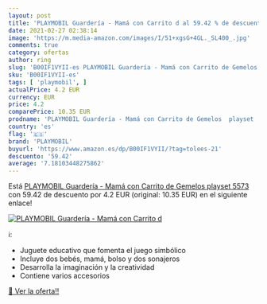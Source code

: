 ```yaml
---
layout: post
title: 'PLAYMOBIL Guardería - Mamá con Carrito d al 59.42 % de descuento'
date: 2021-02-27 02:38:14
image: 'https://m.media-amazon.com/images/I/51+xgsG+4GL._SL400_.jpg'
comments: true
category: ofertas
author: ring
slug: 'B00IF1VYII-es PLAYMOBIL Guardería - Mamá con Carrito de Gemelos playset...'
sku: 'B00IF1VYII-es'
tags: [ 'playmobil', ]
actualPrice: 4.2 EUR
currency: EUR
price: 4.2
comparePrice: 10.35 EUR
prodname: 'PLAYMOBIL Guardería - Mamá con Carrito de Gemelos  playset  5573 '
country: 'es'
flag: '🇪🇸'
brand: 'PLAYMOBIL'
buyurl: 'https://www.amazon.es/dp/B00IF1VYII/?tag=tolees-21'
descuento: '59.42'
average: '7.18103448275862'
---
```


Está [PLAYMOBIL Guardería - Mamá con Carrito de Gemelos  playset  5573 ](https://www.amazon.es/dp/B00IF1VYII/?tag=tolees-21) con 59.42 de descuento por 4.2 EUR (original: 10.35 EUR) en el siguiente enlace!

[![PLAYMOBIL Guardería - Mamá con Carrito d](https://m.media-amazon.com/images/I/51+xgsG+4GL._SL400_.jpg)](https://www.amazon.es/dp/B00IF1VYII/?tag=tolees-21)

ℹ️:

- Juguete educativo que fomenta el juego simbólico
- Incluye dos bebés, mamá, bolso y dos sonajeros
- Desarrolla la imaginación y la creatividad
- Contiene varios accesorios

[🛒 Ver la oferta!!](https://www.amazon.es/dp/B00IF1VYII/?tag=tolees-21)
